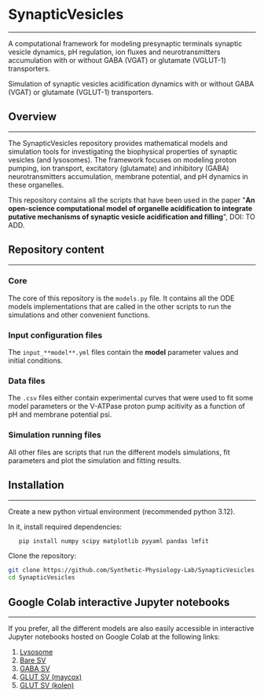 # SynapticVesicles
___

A computational framework for modeling presynaptic terminals synaptic vesicle dynamics, pH regulation, ion fluxes and neurotransmitters accumulation with or without GABA (VGAT) or glutamate (VGLUT-1) transporters.

Simulation of synaptic vesicles acidification dynamics with or without GABA (VGAT) or glutamate (VGLUT-1) transporters.

## Overview
___

The SynapticVesicles repository provides mathematical models and simulation tools for investigating the biophysical properties of synaptic vesicles (and lysosomes). The framework focuses on modeling proton pumping, ion transport, excitatory (glutamate) and inhibitory (GABA) neurotransmitters accumulation, membrane potential, and pH dynamics in these organelles.

This repository contains all the scripts that have been used in the paper "**An open-science computational model of organelle acidification to integrate putative mechanisms of synaptic vesicle acidification and filling**", DOI: TO ADD.

## Repository content
___

### Core
The core of this repository is the `models.py` file. It contains all the ODE models implementations that are called in the other scripts to run the simulations and other convenient functions.

### Input configuration files
The `input_**model**.yml` files contain the **model** parameter values and initial conditions.

### Data files
The `.csv` files either contain experimental curves that were used to fit some model parameters or the V-ATPase proton pump acitivity as a function of pH and membrane potential psi.

### Simulation running files
All other files are scripts that run the different models simulations, fit parameters and plot the simulation and fitting results.

## Installation
___

Create a new python virtual environment (recommended python 3.12).

In it, install required dependencies:
```bash
   pip install numpy scipy matplotlib pyyaml pandas lmfit
```

Clone the repository:
```bash
git clone https://github.com/Synthetic-Physiology-Lab/SynapticVesicles.git
cd SynapticVesicles
```

## Google Colab interactive Jupyter notebooks
___

If you prefer, all the different models are also easily accessible in interactive Jupyter notebooks hosted on Google Colab at the following links:
1. [Lysosome](https://colab.research.google.com/drive/1fMFORAUI4OyFXsIHx-d_H8YN3kjAsPT-?usp=drive_link)
2. [Bare SV](https://colab.research.google.com/drive/1EtV4i53Z5IgD20yOeSYRfgFmIQYmw502?usp=drive_link)
3. [GABA SV](https://colab.research.google.com/drive/12dsuN_Rb9_ChnkmmaeYe6zLxL27rClAR?usp=drive_link)
4. [GLUT SV (maycox)](https://colab.research.google.com/drive/1IbTQuPaBykC0HO2LEl6o_AIuEbu8cd93?usp=drive_link)
5. [GLUT SV (kolen)](https://colab.research.google.com/drive/1XpFQSpKi8KrY1Wut5jfovRHGaXPjgVp0?usp=drive_link)

